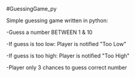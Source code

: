 #GuessingGame_py

Simple guessing game written in python:

-Guess a number BETWEEN 1 & 10

-If guess is too low: Player is notified "Too Low"

-If guess is too high: Player is notified "Too High"

-Player only 3 chances to guess correct number
